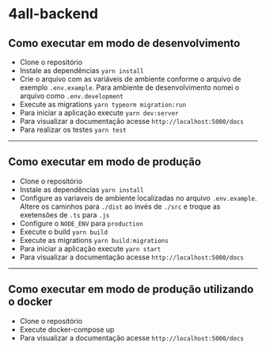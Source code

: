 # 4all-backend

## Como executar em modo de desenvolvimento

- Clone o repositório
- Instale as dependências
`yarn install`
- Crie o arquivo com as variáveis de ambiente conforme o arquivo de exemplo `.env.example`. Para ambiente de desenvolvimento nomei o arquivo como `.env.development`
- Execute as migrations
`yarn typeorm migration:run`
- Para iniciar a aplicação execute `yarn dev:server`
- Para visualizar a documentação acesse `http://localhost:5000/docs`
- Para realizar os testes `yarn test`

---
## Como executar em modo de produção

- Clone o repositório
- Instale as dependências
`yarn install`
- Configure as variaveis de ambiente localizadas no arquivo `.env.example`. Altere os caminhos para `./dist` ao invés de `./src` e troque as exetensões de `.ts` para `.js`
- Configure o `NODE_ENV` para `production`
- Execute o build `yarn build`
- Execute as migrations
`yarn build:migrations`
- Para iniciar a aplicação execute `yarn start`
- Para visualizar a documentação acesse `http://localhost:5000/docs`

---
## Como executar em modo de produção utilizando o docker

- Clone o repositório
- Execute docker-compose up
- Para visualizar a documentação acesse `http://localhost:5000/docs`
